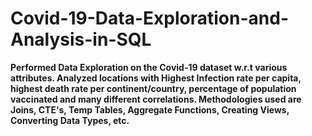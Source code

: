 # Covid-19-Data-Exploration-and-Analysis-in-SQL


**Performed Data Exploration on the Covid-19 dataset w.r.t various attributes.
Analyzed locations with Highest Infection rate per capita, highest death rate per continent/country, percentage of population vaccinated and many different correlations.
Methodologies used are Joins, CTE's, Temp Tables, Aggregate Functions, Creating Views, Converting Data Types, etc.**






